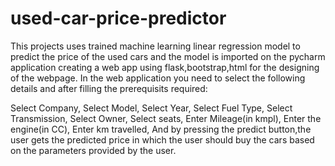 # used-car-price-predictor
This projects uses trained machine learning linear regression model to predict the price of the used cars and the model is imported on the pycharm application creating a web app using flask,bootstrap,html for the designing of the webpage.
In the web application you need to select the following details and after filling the prerequisits required:

Select Company,
Select Model,
Select Year,
Select Fuel Type,
Select Transmission,
Select Owner,
Select seats,
Enter Mileage(in kmpl),
Enter the engine(in CC),
Enter km travelled,
And by pressing the predict button,the user gets the predicted price in which the user should buy the cars based on the parameters provided by the user.
